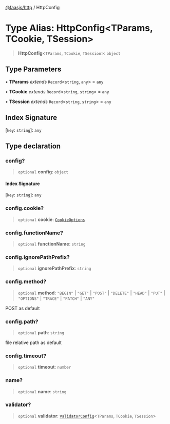 [@faasjs/http](../README.md) / HttpConfig

# Type Alias: HttpConfig\<TParams, TCookie, TSession\>

> **HttpConfig**\<`TParams`, `TCookie`, `TSession`\>: `object`

## Type Parameters

• **TParams** *extends* `Record`\<`string`, `any`\> = `any`

• **TCookie** *extends* `Record`\<`string`, `string`\> = `any`

• **TSession** *extends* `Record`\<`string`, `string`\> = `any`

## Index Signature

 \[`key`: `string`\]: `any`

## Type declaration

### config?

> `optional` **config**: `object`

#### Index Signature

 \[`key`: `string`\]: `any`

### config.cookie?

> `optional` **cookie**: [`CookieOptions`](CookieOptions.md)

### config.functionName?

> `optional` **functionName**: `string`

### config.ignorePathPrefix?

> `optional` **ignorePathPrefix**: `string`

### config.method?

> `optional` **method**: `"BEGIN"` \| `"GET"` \| `"POST"` \| `"DELETE"` \| `"HEAD"` \| `"PUT"` \| `"OPTIONS"` \| `"TRACE"` \| `"PATCH"` \| `"ANY"`

POST as default

### config.path?

> `optional` **path**: `string`

file relative path as default

### config.timeout?

> `optional` **timeout**: `number`

### name?

> `optional` **name**: `string`

### validator?

> `optional` **validator**: [`ValidatorConfig`](ValidatorConfig.md)\<`TParams`, `TCookie`, `TSession`\>
